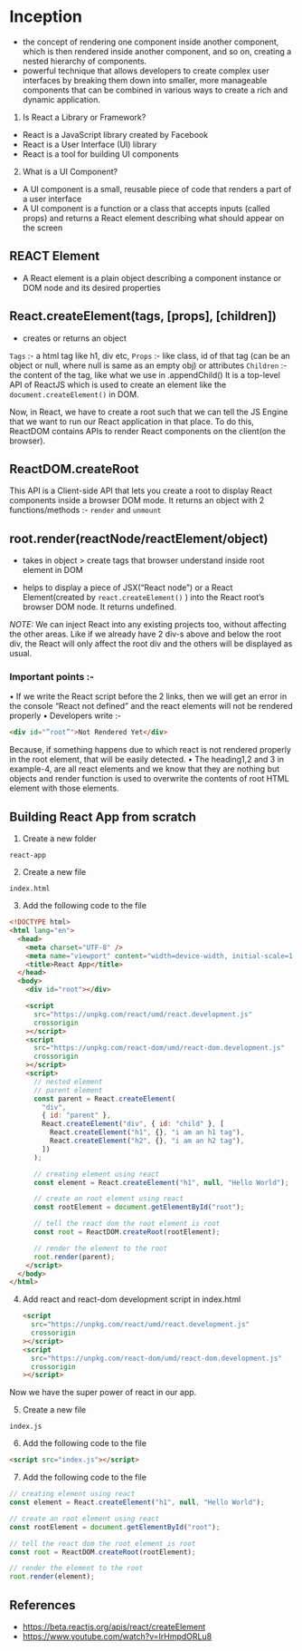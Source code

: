 # Inception

- the concept of rendering one component inside another component, which is then rendered inside another component, and so on, creating a nested hierarchy of components.
- powerful technique that allows developers to create complex user interfaces by breaking them down into smaller, more manageable components that can be combined in various ways to create a rich and dynamic application.

1. Is React a Library or Framework?

- React is a JavaScript library created by Facebook
- React is a User Interface (UI) library
- React is a tool for building UI components

2. What is a UI Component?

- A UI component is a small, reusable piece of code that renders a part of a user interface
- A UI component is a function or a class that accepts inputs (called props) and returns a React element describing what should appear on the screen

## REACT Element

- A React element is a plain object describing a component instance or DOM node and its desired properties

## React.createElement(tags, [props], [children])

- creates or returns an object

`Tags` :- a html tag like h1, div etc,
`Props` :- like class, id of that tag (can be an object or null, where null is same as an empty obj) or attributes
`Children` :- the content of the tag, like what we use in .appendChild()
It is a top-level API of ReactJS which is used to create an element like the `document.createElement()` in DOM.

Now, in React, we have to create a root such that we can tell the JS Engine that we want to run our
React application in that place. To do this, ReactDOM contains APIs to render React components
on the client(on the browser).

## ReactDOM.createRoot

This API is a Client-side API that lets you create a root to display React components inside a browser DOM mode. It returns an
object with 2 functions/methods :- `render` and `unmount`

## root.render(reactNode/reactElement/object)

- takes in object > create tags that browser understand inside root element in DOM

- helps to display a piece of JSX(“React node”) or a React Element(created by `react.createElement()` ) into the React root’s
  browser DOM node.
  It returns undefined.

_NOTE:_ We can inject React into any existing projects too, without affecting the other areas. Like if we already have 2 div-s above
and below the root div, the React will only affect the root div and the others will be displayed as usual.

### Important points :-

• If we write the React script before the 2 links, then we will get an error in the console “React not defined” and the
react elements will not be rendered properly
• Developers write :-

```html
<div id="”root”">Not Rendered Yet</div>
```

Because, if something happens due to which react is not rendered properly in the root element, that will be
easily detected.
• The heading1,2 and 3 in example-4, are all react elements and we know that they are nothing but objects and render
function is used to overwrite the contents of root HTML element with those elements.

## Building React App from scratch

1. Create a new folder

`react-app`

2. Create a new file

`index.html`

3. Add the following code to the file

```html
<!DOCTYPE html>
<html lang="en">
  <head>
    <meta charset="UTF-8" />
    <meta name="viewport" content="width=device-width, initial-scale=1.0" />
    <title>React App</title>
  </head>
  <body>
    <div id="root"></div>

    <script
      src="https://unpkg.com/react/umd/react.development.js"
      crossorigin
    ></script>
    <script
      src="https://unpkg.com/react-dom/umd/react-dom.development.js"
      crossorigin
    ></script>
    <script>
      // nested element
      // parent element
      const parent = React.createElement(
        "div",
        { id: "parent" },
        React.createElement("div", { id: "child" }, [
          React.createElement("h1", {}, "i am an h1 tag"),
          React.createElement("h2", {}, "i am an h2 tag"),
        ])
      );

      // creating element using react
      const element = React.createElement("h1", null, "Hello World");

      // create an root element using react
      const rootElement = document.getElementById("root");

      // tell the react dom the root element is root
      const root = ReactDOM.createRoot(rootElement);

      // render the element to the root
      root.render(parent);
    </script>
  </body>
</html>
```

4. Add react and react-dom development script in index.html

   ```html
   <script
     src="https://unpkg.com/react/umd/react.development.js"
     crossorigin
   ></script>
   <script
     src="https://unpkg.com/react-dom/umd/react-dom.development.js"
     crossorigin
   ></script>
   ```

Now we have the super power of react in our app.

5. Create a new file

`index.js`

6. Add the following code to the file

```html
<script src="index.js"></script>
```

7. Add the following code to the file

```js
// creating element using react
const element = React.createElement("h1", null, "Hello World");

// create an root element using react
const rootElement = document.getElementById("root");

// tell the react dom the root element is root
const root = ReactDOM.createRoot(rootElement);

// render the element to the root
root.render(element);
```

## References

- https://beta.reactjs.org/apis/react/createElement
- https://www.youtube.com/watch?v=IrHmpdORLu8
